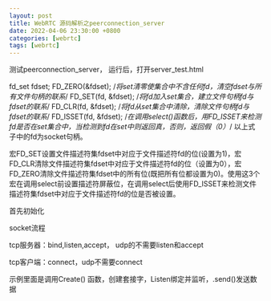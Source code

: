 ```yaml
---
layout: post
title: WebRTC 源码解析之peerconnection_server
date: 2022-04-06 23:30:00 +0800
categories: [webrtc]
tags: [webrtc]
---
```




测试peerconnection_server， 运行后，打开server_test.html

fd_set fdset;
FD_ZERO(&fdset); /*将set清零使集合中不含任何fd，清空fdset与所有文件句柄的联系*/
FD_SET(fd, &fdset); /*将fd加入set集合，建立文件句柄fd与fdset的联系*/
FD_CLR(fd, &fdset); /*将fd从set集合中清除，清除文件句柄fd与fdset的联系*/
FD_ISSET(fd, &fdset); /*在调用select()函数后，用FD_ISSET来检测fd是否在set集合中，当检测到fd在set中则返回真，否则，返回假（0）*/
以上式子中的fd为socket句柄。

宏FD_SET设置文件描述符集fdset中对应于文件描述符fd的位(设置为1)，宏FD_CLR清除文件描述符集fdset中对应于文件描述符fd的位（设置为0），宏FD_ZERO清除文件描述符集fdset中的所有位(既把所有位都设置为0)。使用这3个宏在调用select前设置描述符屏蔽位，在调用select后使用FD_ISSET来检测文件描述符集fdset中对应于文件描述符fd的位是否被设置。



首先初始化



socket流程

tcp服务器：bind,listen,accept， udp的不需要listen和accept

tcp客户端：connect，udp不需要connect

示例里面是调用Create() 函数，创建套接字，Listen绑定并监听，.send()发送数据